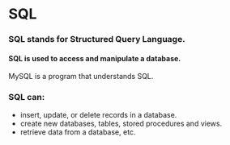 # SQL

### SQL stands for Structured Query Language.

#### SQL is used to access and manipulate a database. 
MySQL is a program that understands SQL.

### SQL can:
 - insert, update, or delete records in a database.
 - create new databases, tables, stored procedures and views. 
 - retrieve data from a database, etc.
